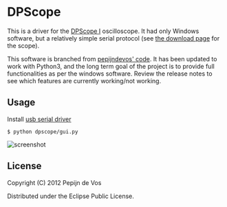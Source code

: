 # DPScope

This is a driver for the 
[DPScope I](http://dpscope.freevar.com/overview.html) oscilloscope. It 
had only Windows software, but a relatively simple serial protocol (see 
[the download page](http://dpscope.freevar.com/downloads.html) for the 
scope).

This software is branched from 
[pepijndevos' code](https://github.com/pepijndevos/DPScope). It has been 
updated to work with Python3, and the long term goal of the project is to 
provide full functionalities as per the windows software. Review the 
release notes to see which features are currently working/not working.

## Usage

Install [usb serial driver](http://www.ftdichip.com/Drivers/VCP.htm)

    $ python dpscope/gui.py

![screenshot](https://raw.github.com/pepijndevos/DPScope/master/screenshot.png)

## License

Copyright (C) 2012 Pepijn de Vos

Distributed under the Eclipse Public License.
